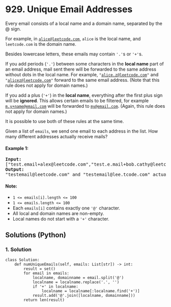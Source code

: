 # 929. Unique Email Addresses
Every email consists of a local name and a domain name, separated by the @ sign.

For example, in <code>alice@leetcode.com</code>, <code>alice</code> is the local name, and <code>leetcode.com</code> is the domain name.

Besides lowercase letters, these emails may contain <code>'.'</code>s or <code>'+'</code>s.

If you add periods (<code>'.'</code>) between some characters in the **local name** part of an email address, mail sent there will be forwarded to the same address without dots in the local name.  For example, <code>"alice.z@leetcode.com"</code> and <code>"alicez@leetcode.com"</code> forward to the same email address.  (Note that this rule does not apply for domain names.)

If you add a plus (<code>'+'</code>) in the **local name**, everything after the first plus sign will be **ignored**. This allows certain emails to be filtered, for example <code>m.y+name@email.com</code> will be forwarded to <code>my@email.com</code>.  (Again, this rule does not apply for domain names.)

It is possible to use both of these rules at the same time.

Given a list of <code>emails</code>, we send one email to each address in the list.  How many different addresses actually receive mails?

#### Example 1:
<pre>
<strong>Input:</strong>
["test.email+alex@leetcode.com","test.e.mail+bob.cathy@leetcode.com","testemail+david@lee.tcode.com"]
<strong>Output:</strong>
"testemail@leetcode.com" and "testemail@lee.tcode.com" actually receive mails
</pre>

#### Note:
* <code>1 <= emails[i].length <= 100</code>
* <code>1 <= emails.length <= 100</code>
* Each <code>emails[i]</code> contains exactly one <code>'@'</code> character.
* All local and domain names are non-empty.
* Local names do not start with a <code>'+'</code> character.

## Solutions (Python)

### 1. Solution
```Python3
class Solution:
    def numUniqueEmails(self, emails: List[str]) -> int:
        result = set()
        for email in emails:
            localname, domainname = email.split('@')
            localname = localname.replace('.', '')
            if '+' in localname:
                localname = localname[:localname.find('+')]
            result.add('@'.join([localname, domainname]))
        return len(result)
```
